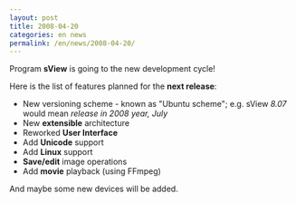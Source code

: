 ```yaml
---
layout: post
title: 2008-04-20
categories: en news
permalink: /en/news/2008-04-20/
---
```


Program **sView** is going to the new development cycle!

Here is the list of features planned for the **next release**:

* New versioning scheme - known as "Ubuntu scheme"; e.g. sView *8.07* would mean *release in 2008 year, July*
* New **extensible** architecture
* Reworked **User Interface**
* Add **Unicode** support
* Add **Linux** support
* **Save/edit** image operations
* Add **movie** playback (using FFmpeg)

And maybe some new devices will be added.
<!--break-->
